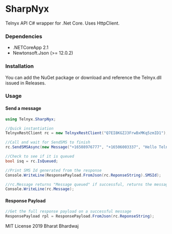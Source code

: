 # SharpNyx
Telnyx API C# wrapper for .Net Core. Uses  HttpClient.

### Dependencies
* .NETCoreApp 2.1
* Newtonsoft.Json (>= 12.0.2)

### Installation
You can add the NuGet package or download and reference the Telnyx.dll issued in Releases.

### Usage
#### Send a message
```csharp
using Telnyx.SharpNyx;

//Quick instantiation
TelnyxRestClient rc = new TelnyxRestClient("Q7EI8KGZJ3FrwBxMKq5zmID1");

//Call and wait for SendSMS to finish
rc.SendSMSAsync(new Message("+16508976777", "+16506003337", "Hello Telnyx")).Wait();

//Check to see if it is queued
bool isq = rc.IsQueued;

//Print SMS Id generated from the response
Console.WriteLine(ResponsePayload.FromJson(rc.ReponseString).SMSId);

//rc.Message returns "Message queued" if successful, returns the message if unsuccessful delivery
Console.WriteLine(rc.Message);
```

#### Response Payload
```csharp
//Get the full response payload on a successful message
ResponsePayload rpl = ResponsePayload.FromJson(rc.ReponseString);
```


MIT License
2019 Bharat Bhardwaj